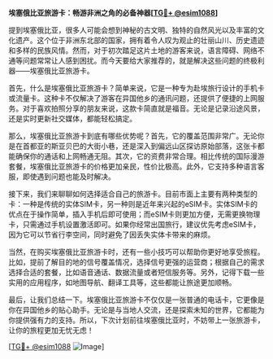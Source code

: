 **埃塞俄比亚旅游卡：畅游非洲之角的必备神器[[TG💪+ @esim1088](https://t.me/s/esim1088)]**

提到埃塞俄比亚，很多人可能会想到神秘的古文明、独特的自然风光以及丰富的文化遗产。这个位于非洲东北部的国家，拥有着令人叹为观止的壮丽山川、历史遗迹和多样的民族风情。然而，对于初次踏足这片土地的游客来说，语言障碍、网络不通等问题常常让人感到困扰。而今天要给大家推荐的，就是解决这些问题的终极利器——埃塞俄比亚旅游卡。

首先，什么是埃塞俄比亚旅游卡？简单来说，它是一种专为赴埃旅行设计的手机卡或流量卡。这种卡不仅解决了游客在异国他乡的通讯问题，还提供了便捷的上网服务。对于喜欢拍照分享的朋友来说，这款卡简直就是福音。无论是记录沿途风景，还是实时更新社交媒体，都能轻松搞定。

那么，埃塞俄比亚旅游卡到底有哪些优势呢？首先，它的覆盖范围非常广。无论你是在首都亚的斯亚贝巴的大街小巷，还是深入到偏远山区探访原始部落，这张卡都能确保你的通话和上网畅通无阻。其次，它的资费非常合理。相比传统的国际漫游套餐，埃塞俄比亚旅游卡的价格更加亲民，性价比极高。此外，它支持多种语言客服，即使遇到问题也能及时解决。

接下来，我们来聊聊如何选择适合自己的旅游卡。目前市面上主要有两种类型的卡：一种是传统的实体SIM卡，另一种则是近年来兴起的eSIM卡。实体SIM卡的优点在于操作简单，插入手机后即可使用；而eSIM卡则更加方便，无需更换物理卡，只需通过手机设置激活即可。如果你经常出国旅行，建议优先考虑eSIM卡，因为它可以节省行李空间，同时避免了因丢失实体卡带来的麻烦。

当然，在购买埃塞俄比亚旅游卡时，还有一些小技巧可以帮助你更好地享受旅程。比如，提前了解目的地的信号覆盖情况，选择信号更强的运营商；根据自己的需求选择合适的套餐，比如语音通话、数据流量或者短信服务等。另外，记得下载一些实用的应用程序，如地图导航、翻译工具等，这些都能让旅途更加顺畅。

最后，让我们总结一下。埃塞俄比亚旅游卡不仅仅是一张普通的电话卡，它更像是你在异国他乡的贴心助手。无论是与当地人交流，还是探索未知的世界，它都能为你提供强有力的支持。所以，下次计划前往埃塞俄比亚时，不妨带上一张旅游卡，让你的旅程更加无忧无虑！

[[TG💪+ @esim1088](https://t.me/s/esim1088) ![Image](https://i.postimg.cc/4NQfJmqS/Snipaste-2025-05-13-00-14-12.png)]